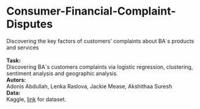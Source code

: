 # Consumer-Financial-Complaint-Disputes
Discovering the key factors of customers' complaints about BA´s products and services <br>
<br>
**Task:** <br>
Discovering BA´s customers complaints via logistic regression, clustering, sentiment analysis and geographic analysis. <br>
**Autors:** <br>
Adonis Abdullah, Lenka Raslova, Jackie Mease, Akshithaa Suresh <br>
**Data:** <br>
Kaggle, [link](https://www.kaggle.com/datasets/kaggle/us-consumer-finance-complaints) for dataset.
